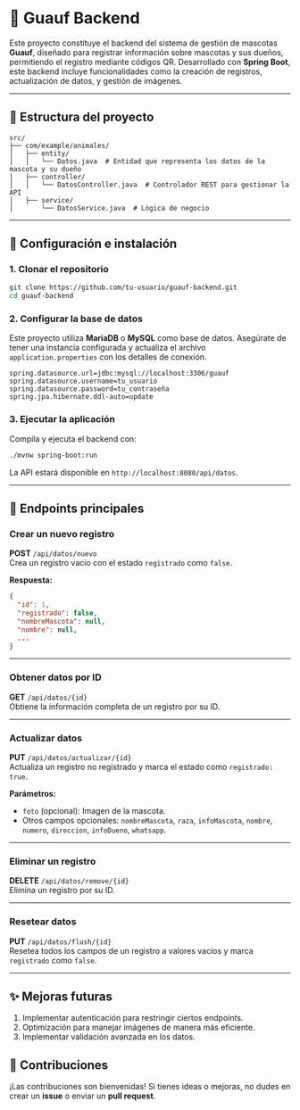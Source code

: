 # 🐾 Guauf Backend

Este proyecto constituye el backend del sistema de gestión de mascotas **Guauf**, diseñado para registrar información sobre mascotas y sus dueños, permitiendo el registro mediante códigos QR. Desarrollado con **Spring Boot**, este backend incluye funcionalidades como la creación de registros, actualización de datos, y gestión de imágenes.

---

## 📂 Estructura del proyecto

```
src/
├── com/example/animales/
│   ├── entity/
│   │   └── Datos.java  # Entidad que representa los datos de la mascota y su dueño
│   ├── controller/
│   │   └── DatosController.java  # Controlador REST para gestionar la API
│   ├── service/
│       └── DatosService.java  # Lógica de negocio
```

---

## 🔧 Configuración e instalación

### 1. Clonar el repositorio

```bash
git clone https://github.com/tu-usuario/guauf-backend.git
cd guauf-backend
```

### 2. Configurar la base de datos

Este proyecto utiliza **MariaDB** o **MySQL** como base de datos. Asegúrate de tener una instancia configurada y actualiza el archivo `application.properties` con los detalles de conexión.

```properties
spring.datasource.url=jdbc:mysql://localhost:3306/guauf
spring.datasource.username=tu_usuario
spring.datasource.password=tu_contraseña
spring.jpa.hibernate.ddl-auto=update
```

### 3. Ejecutar la aplicación

Compila y ejecuta el backend con:

```bash
./mvnw spring-boot:run
```

La API estará disponible en `http://localhost:8080/api/datos`.

---

## 📖 Endpoints principales

### **Crear un nuevo registro**

**POST** `/api/datos/nuevo`  
Crea un registro vacío con el estado `registrado` como `false`.

**Respuesta:**  
```json
{
  "id": 1,
  "registrado": false,
  "nombreMascota": null,
  "nombre": null,
  ...
}
```

---

### **Obtener datos por ID**

**GET** `/api/datos/{id}`  
Obtiene la información completa de un registro por su ID.

---

### **Actualizar datos**

**PUT** `/api/datos/actualizar/{id}`  
Actualiza un registro no registrado y marca el estado como `registrado: true`.

**Parámetros:**  
- `foto` (opcional): Imagen de la mascota.
- Otros campos opcionales: `nombreMascota`, `raza`, `infoMascota`, `nombre`, `numero`, `direccion`, `infoDueno`, `whatsapp`.

---

### **Eliminar un registro**

**DELETE** `/api/datos/remove/{id}`  
Elimina un registro por su ID.

---

### **Resetear datos**

**PUT** `/api/datos/flush/{id}`  
Resetea todos los campos de un registro a valores vacíos y marca `registrado` como `false`.

---

## ✨ Mejoras futuras

1. Implementar autenticación para restringir ciertos endpoints.
2. Optimización para manejar imágenes de manera más eficiente.
3. Implementar validación avanzada en los datos.

## 🤝 Contribuciones

¡Las contribuciones son bienvenidas! Si tienes ideas o mejoras, no dudes en crear un **issue** o enviar un **pull request**.